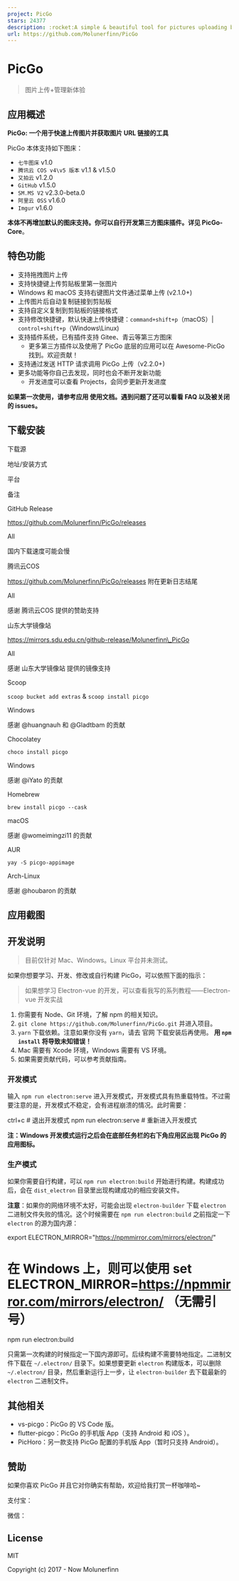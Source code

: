 ```yaml
---
project: PicGo
stars: 24377
description: :rocket:A simple & beautiful tool for pictures uploading built by vue-cli-electron-builder
url: https://github.com/Molunerfinn/PicGo
---
```


PicGo
=====

> 图片上传+管理新体验

应用概述
----

**PicGo: 一个用于快速上传图片并获取图片 URL 链接的工具**

PicGo 本体支持如下图床：

-   `七牛图床` v1.0
-   `腾讯云 COS v4\v5 版本` v1.1 & v1.5.0
-   `又拍云` v1.2.0
-   `GitHub` v1.5.0
-   `SM.MS V2` v2.3.0-beta.0
-   `阿里云 OSS` v1.6.0
-   `Imgur` v1.6.0

**本体不再增加默认的图床支持。你可以自行开发第三方图床插件。详见 PicGo-Core**。

特色功能
----

-   支持拖拽图片上传
-   支持快捷键上传剪贴板里第一张图片
-   Windows 和 macOS 支持右键图片文件通过菜单上传 (v2.1.0+)
-   上传图片后自动复制链接到剪贴板
-   支持自定义复制到剪贴板的链接格式
-   支持修改快捷键，默认快速上传快捷键：`command+shift+p`（macOS）| `control+shift+p`（Windows\\Linux)
-   支持插件系统，已有插件支持 Gitee、青云等第三方图床
    -   更多第三方插件以及使用了 PicGo 底层的应用可以在 Awesome-PicGo 找到。欢迎贡献！
-   支持通过发送 HTTP 请求调用 PicGo 上传（v2.2.0+)
-   更多功能等你自己去发现，同时也会不断开发新功能
    -   开发进度可以查看 Projects，会同步更新开发进度

**如果第一次使用，请参考应用 使用文档。遇到问题了还可以看看 FAQ 以及被关闭的 issues。**

下载安装
----

下载源

地址/安装方式

平台

备注

GitHub Release

https://github.com/Molunerfinn/PicGo/releases

All

国内下载速度可能会慢

腾讯云COS

https://github.com/Molunerfinn/PicGo/releases 附在更新日志结尾

All

感谢 腾讯云COS 提供的赞助支持

山东大学镜像站

https://mirrors.sdu.edu.cn/github-release/Molunerfinn\_PicGo

All

感谢 山东大学镜像站 提供的镜像支持

Scoop

`scoop bucket add extras` & `scoop install picgo`

Windows

感谢 @huangnauh 和 @Gladtbam 的贡献

Chocolatey

`choco install picgo`

Windows

感谢 @iYato 的贡献

Homebrew

`brew install picgo --cask`

macOS

感谢 @womeimingzi11 的贡献

AUR

`yay -S picgo-appimage`

Arch-Linux

感谢 @houbaron 的贡献

应用截图
----

开发说明
----

> 目前仅针对 Mac、Windows。Linux 平台并未测试。

如果你想要学习、开发、修改或自行构建 PicGo，可以依照下面的指示：

> 如果想学习 Electron-vue 的开发，可以查看我写的系列教程——Electron-vue 开发实战

1.  你需要有 Node、Git 环境，了解 npm 的相关知识。
2.  `git clone https://github.com/Molunerfinn/PicGo.git` 并进入项目。
3.  `yarn` 下载依赖。注意如果你没有 `yarn`，请去 官网 下载安装后再使用。 **用 `npm install` 将导致未知错误！**
4.  Mac 需要有 Xcode 环境，Windows 需要有 VS 环境。
5.  如果需要贡献代码，可以参考贡献指南。

### 开发模式

输入 `npm run electron:serve` 进入开发模式，开发模式具有热重载特性。不过需要注意的是，开发模式不稳定，会有进程崩溃的情况。此时需要：

ctrl+c # 退出开发模式
npm run electron:serve # 重新进入开发模式

**注：Windows 开发模式运行之后会在底部任务栏的右下角应用区出现 PicGo 的应用图标。**

### 生产模式

如果你需要自行构建，可以 `npm run electron:build` 开始进行构建。构建成功后，会在 `dist_electron` 目录里出现构建成功的相应安装文件。

**注意**：如果你的网络环境不太好，可能会出现 `electron-builder` 下载 `electron` 二进制文件失败的情况。这个时候需要在 `npm run electron:build` 之前指定一下 `electron` 的源为国内源：

export ELECTRON\_MIRROR="https://npmmirror.com/mirrors/electron/"
# 在 Windows 上，则可以使用 set ELECTRON\_MIRROR=https://npmmirror.com/mirrors/electron/ （无需引号）
npm run electron:build

只需第一次构建的时候指定一下国内源即可。后续构建不需要特地指定。二进制文件下载在 `~/.electron/` 目录下。如果想要更新 `electron` 构建版本，可以删除 `~/.electron/` 目录，然后重新运行上一步，让 `electron-builder` 去下载最新的 `electron` 二进制文件。

其他相关
----

-   vs-picgo：PicGo 的 VS Code 版。
-   flutter-picgo：PicGo 的手机版 App（支持 Android 和 iOS ）。
-   PicHoro：另一款支持 PicGo 配置的手机版 App（暂时只支持 Android）。

赞助
--

如果你喜欢 PicGo 并且它对你确实有帮助，欢迎给我打赏一杯咖啡哈~

支付宝：

微信：

License
-------

MIT

Copyright (c) 2017 - Now Molunerfinn
